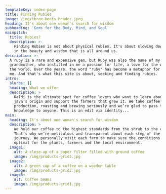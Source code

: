 ```yaml
---
templateKey: index-page
title: Finding Rubies
image: /img/three-beets-header.jpeg
heading: It's about one woman's search for wisdom
subheading: 'Gems for the Body, Mind, and Soul'
mainpitch:
  title: Rubies?
  description: >-
    Finding Rubies is not about physical rubies. It's about slowing down, taking
    in the beauty and wisdom that is all around us.
description: >-
  A ruby is a rare and expensive gem, but Ruby was also the name of my
  grandmother, who instilled in me a passion for life, a love for the wisdom of
  the world. Over the years, the word "ruby" has become a metaphor for wisdom to
  me. And that's what this site is about, seeking and finding rubies.
intro:
  blurbs: []
  heading: What we offer
  description: >
    Kaldi is the ultimate spot for coffee lovers who want to learn about their
    java’s origin and support the farmers that grew it. We take coffee
    production, roasting and brewing seriously and we’re glad to pass that
    knowledge to anyone. This is an edit via identity...
main:
  heading: It's about one woman's search for wisdom
  description: >
    We hold our coffee to the highest standards from the shrub to the cup.
    That’s why we’re meticulous and transparent about each step of the coffee’s
    journey. We personally visit each farm to make sure the conditions are
    optimal for the plants, farmers and the local environment.
  image1:
    alt: A close-up of a paper filter filled with ground coffee
    image: /img/products-grid3.jpg
  image2:
    alt: A green cup of a coffee on a wooden table
    image: /img/products-grid2.jpg
  image3:
    alt: Coffee beans
    image: /img/products-grid1.jpg
---
```


